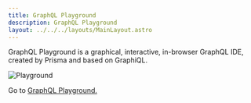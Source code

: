```yaml
---
title: GraphQL Playground
description: GraphQL Playground
layout: ../../../layouts/MainLayout.astro
---
```


GraphQL Playground is a graphical, interactive, in-browser GraphQL IDE, created by Prisma and based on GraphiQL.

![Playground](https://i.imgur.com/EYiwhLi.png)

<p>
Go to
<a href="https://api.escuelajs.co/graphql" target="_self">GraphQL Playground.</a>
</p>
